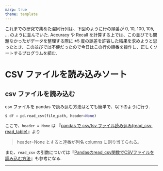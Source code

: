 ```yaml
---
marp: true
theme: template
---
```


これまでの研究で集めた混同行列は、下図のように行の順番が 0, 10, 100, 105, ... のように並んでいた. Accuracy や Recall を計算する上では、この並びでも問題なかったがデータを整理する際に ±5 度の誤差を許容した結果を求めようと思ったとき、この並びでは不便だったので今日はこの行の順番を操作し、正しくソートするプログラムを組む.

# CSV ファイルを読み込みソート

## csv ファイルを読み込む

csv ファイルを pandas で読み込む方法はとても簡単で、以下のように行う.

```python
$ df = pd.read_csv(file_path, header=None)
```

ここで、`header = None` は 『[pandas で csv/tsv ファイル読み込み(read_csv, read_table)](https://note.nkmk.me/python-pandas-read-csv-tsv/)』より

> header=None とすると連番が列名 columns に割り当てられる。

また、`read_csv` の引数については『[Pandasのread_csv関数でCSVファイルを読み込む方法](https://deepage.net/features/pandas-readcsv-light.html)』も参考になる.

---


